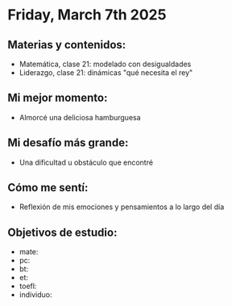 # Friday, March 7th 2025

## Materias y contenidos:
- Matemática, clase 21: modelado con desigualdades
- Liderazgo, clase 21: dinámicas "qué necesita el rey"
## Mi mejor momento:
- Almorcé una deliciosa hamburguesa 

## Mi desafío más grande:
- Una dificultad u obstáculo que encontré

## Cómo me sentí:
- Reflexión de mis emociones y pensamientos a lo largo del día

## Objetivos de estudio:
- mate:
- pc:
- bt:
- et:
- toefl:
- individuo:


